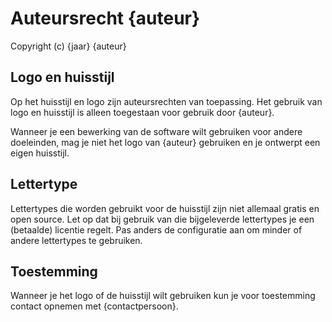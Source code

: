 # Auteursrecht {auteur}

Copyright (c) {jaar} {auteur}

## Logo en huisstijl

Op het huisstijl en logo zijn auteursrechten van toepassing. Het gebruik van logo en huisstijl is alleen toegestaan voor gebruik door {auteur}.

Wanneer je een bewerking van de software wilt gebruiken voor andere doeleinden, mag je niet het logo van {auteur} gebruiken en je ontwerpt een eigen huisstijl.

## Lettertype

Lettertypes die worden gebruikt voor de huisstijl zijn niet allemaal gratis en open source. Let op dat bij gebruik van die bijgeleverde lettertypes je een (betaalde) licentie regelt. Pas anders de configuratie aan om minder of andere lettertypes te gebruiken.

## Toestemming

Wanneer je het logo of de huisstijl wilt gebruiken kun je voor toestemming contact opnemen met {contactpersoon}.
